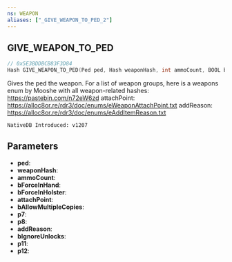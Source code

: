 ```yaml
---
ns: WEAPON
aliases: ["_GIVE_WEAPON_TO_PED_2"]
---
```

## GIVE_WEAPON_TO_PED

```c
// 0x5E3BDDBCB83F3D84
Hash GIVE_WEAPON_TO_PED(Ped ped, Hash weaponHash, int ammoCount, BOOL bForceInHand, BOOL bForceInHolster, int attachPoint, BOOL bAllowMultipleCopies, float p7, float p8, Hash addReason, BOOL bIgnoreUnlocks, float p11, BOOL p12);
```

Gives the ped the weapon.
For a list of weapon groups, here is a weapons enum by Mooshe with all weapon-related hashes: https://pastebin.com/n72eW6zd
attachPoint: https://alloc8or.re/rdr3/doc/enums/eWeaponAttachPoint.txt
addReason: https://alloc8or.re/rdr3/doc/enums/eAddItemReason.txt

```
NativeDB Introduced: v1207
```

## Parameters
* **ped**:
* **weaponHash**:
* **ammoCount**:
* **bForceInHand**:
* **bForceInHolster**:
* **attachPoint**:
* **bAllowMultipleCopies**:
* **p7**:
* **p8**:
* **addReason**:
* **bIgnoreUnlocks**:
* **p11**:
* **p12**:
